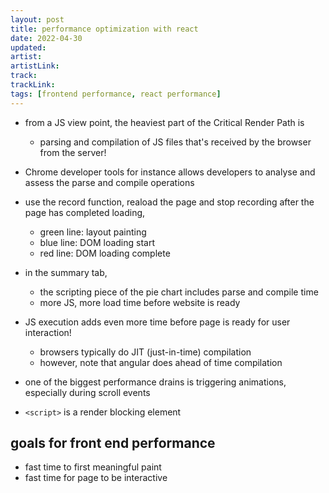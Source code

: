 ```yaml
---
layout: post
title: performance optimization with react
date: 2022-04-30
updated: 
artist: 
artistLink: 
track: 
trackLink: 
tags: [frontend performance, react performance]
---
```


- from a JS view point, the heaviest part of the Critical Render Path is 
  - parsing and compilation of JS files that's received by the browser from the server!
- Chrome developer tools for instance allows developers to analyse and assess the parse and compile operations
- use the record function, reaload the page and stop recording after the page has completed loading, 
  - green line: layout painting
  - blue line: DOM loading start
  - red line: DOM loading complete

- in the summary tab,
  - the scripting piece of the pie chart includes parse and compile time
  - more JS, more load time before website is ready
 
- JS execution adds even more time before page is ready for user interaction!
  - browsers typically do JIT (just-in-time) compilation
  - however, note that angular does ahead of time compilation

- one of the biggest performance drains is triggering animations, especially during scroll events

- `<script>` is a render blocking element

## goals for front end performance

- fast time to first meaningful paint
- fast time for page to be interactive
